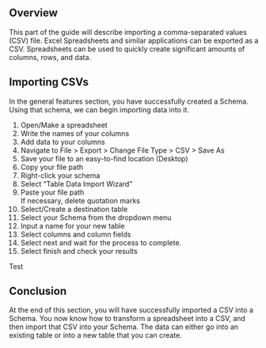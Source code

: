 ## Overview

This part of the guide will describe importing a comma-separated values (CSV) file. Excel Spreadsheets and similar applications can be exported as a CSV. Spreadsheets can be used to quickly create significant amounts of columns, rows, and data.

## Importing CSVs

In the general features section, you have successfully created a Schema. Using that schema, we can begin importing data into it.

1. Open/Make a spreadsheet
2. Write the names of your columns
3. Add data to your columns
4. Navigate to File > Export > Change File Type > CSV > Save As
5. Save your file to an easy-to-find location (Desktop)
6. Copy your file path
7. Right-click your schema
8. Select “Table Data Import Wizard”
9. Paste your file path  
    If necessary, delete quotation marks  
10. Select/Create a destination table  
11. Select your Schema from the dropdown menu
12. Input a name for your new table
13. Select columns and column fields
14. Select next and wait for the process to complete.
15. Select finish and check your results

Test

## Conclusion

At the end of this section, you will have successfully imported a CSV into a Schema. You now know how to transform a spreadsheet into a CSV, and then import that CSV into your Schema. The data can either go into an existing table or into a new table that you can create.
